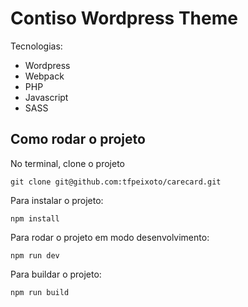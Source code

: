 # Contiso Wordpress Theme

Tecnologias:

- Wordpress
- Webpack
- PHP
- Javascript
- SASS

## Como rodar o projeto

No terminal, clone o projeto
```
git clone git@github.com:tfpeixoto/carecard.git
```

Para instalar o projeto:
```
npm install
```

Para rodar o projeto em modo desenvolvimento:
```
npm run dev
```

Para buildar o projeto:
```
npm run build
```
